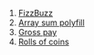 1. [FizzBuzz](1-fizzbuzz.md)
2. [Array sum polyfill](2-arraysum-polyfill.md)
3. [Gross pay](3-grosspay.md)
4. [Rolls of coins](4-rolls-of-coins.md)
